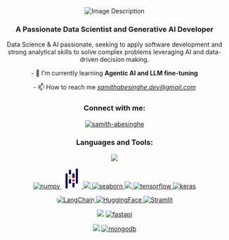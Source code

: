 <div align= "center">
  <img src="https://github.com/user-attachments/assets/9fe69e9b-a7d2-45cd-96b5-001e497fceae" alt="Image Description"/>
</div>
<!-- <h1 align="center">Hi 👋, I'm Samith Abesinghe</h1> -->
<h3 align="center">A Passionate Data Scientist and Generative AI Developer</h3>
<p align="center">
Data Science & AI passionate, seeking to apply software development 
	and strong analytical
skills to solve complex problems leveraging AI and data-driven decision making.
</p>

<!-- <p align="center">
- 🔭 I’m currently working on (<a href="https://github.com/Samitha10/Financial-Planning-with-AI" target="_blank" rel="noreferrer">Financial Planning with AI</a>)
</p> -->

<p align="center">
- 🌱 I’m currently learning <b>Agentic AI and LLM fine-tuning</b>
</p>

<p align="center">
- 📫 How to reach me <i><a href="mailto:samithabesinghe.dev@gmail.com" target="_blank" rel="noreferrer">samithabesinghe.dev@gmail.com</a></i>
</p>

<h3 align="center">Connect with me:</h3>
<p align="center">
<a href="https://linkedin.com/in/samith-abesinghe" target="_blank" rel="noreferrer"><img align="center" src="https://raw.githubusercontent.com/rahuldkjain/github-profile-readme-generator/master/src/images/icons/Social/linked-in-alt.svg" alt="samith-abesinghe" height="40" width="45" /></a>
</p>

<h3 align="center">Languages and Tools:</h3>
<p align="center">
    <img src="https://skillicons.dev/icons?i=c,cs,java,html,css,python,go" />
  </a>
</p>


<p align="center">
    </a>
    <a href="https://numpy.org/" target="_blank" rel="noreferrer">
        <img src="https://numpy.org/images/logo.svg" alt="numpy" width="45" height="45"/>
    </a>
    <a href="https://pandas.pydata.org/" target="_blank" rel="noreferrer">
        <img src="https://raw.githubusercontent.com/devicons/devicon/2ae2a900d2f041da66e950e4d48052658d850630/icons/pandas/pandas-original.svg" alt="pandas" width="45" height="45"/>
    </a>
    <a href="https://matplotlib.org/" target="_blank" rel="noreferrer">
        <img src="https://cdn.jsdelivr.net/gh/devicons/devicon@latest/icons/matplotlib/matplotlib-original.svg" width=40/>
    </a>
    <a href="https://seaborn.pydata.org/" target="_blank" rel="noreferrer">
        <img src="https://seaborn.pydata.org/_images/logo-mark-lightbg.svg" alt="seaborn" width="45" height="45"/>
    </a>
    <a href="https://scikit-learn.org/" target="_blank" rel="noreferrer">
            <img src="https://skillicons.dev/icons?i=sklearn,pytorch" />
    </a>
    <a href="https://www.tensorflow.org" target="_blank" rel="noreferrer">
        <img src="https://www.vectorlogo.zone/logos/tensorflow/tensorflow-icon.svg" alt="tensorflow" width="45" height="45"/>
    </a>
    <a href="https://keras.io/" target="_blank" rel="noreferrer">
        <img src="https://upload.wikimedia.org/wikipedia/commons/a/ae/Keras_logo.svg" alt="keras" width="45" height="45"/>
    </a>
</p>

    
</p>
<p align="center">
    <a href="https://www.langchain.com/" target="_blank" rel="noreferrer">
        <img src="https://media.licdn.com/dms/image/v2/D4E12AQHnLknj0EYfBA/article-cover_image-shrink_600_2000/article-cover_image-shrink_600_2000/0/1684267676484?e=2147483647&v=beta&t=ud7MZe0nlb9x0naK5FUt7wth7VQKhXnslC4Bhr-CZwE" alt="LangChain" width="" height="40"  style="border-radius:8px;"/>
    </a>
    <a href="https://huggingface.co/" target="_blank" rel="noreferrer">
        <img src="https://huggingface.co/front/assets/huggingface_logo-noborder.svg" alt="HuggingFace" width="45" height="45"/>
    </a>
        <a href="https://streamlit.io/" target="_blank" rel="noreferrer">
        <img src="https://streamlit.io/images/brand/streamlit-mark-color.png" alt="Stramlit" width="55" height="45"/>
    </a>

<p align="center">
    <img src="https://skillicons.dev/icons?i=git,github,postman" />
    <a href="https://fastapi.tiangolo.com" target="_blank" rel="noreferrer">
    <img src="https://skillicons.dev/icons?i=fastapi" alt="fastapi"/>
</a>
  </a>
</p>
<p align="center">
    <img src="https://skillicons.dev/icons?i=aws,azure" />
    <a href="https://mongodb.com" target="_blank" rel="noreferrer">
    <img src="https://skillicons.dev/icons?i=mongodb" alt="mongodb"/>
</a>
  </a>
</p>
    
</p>

